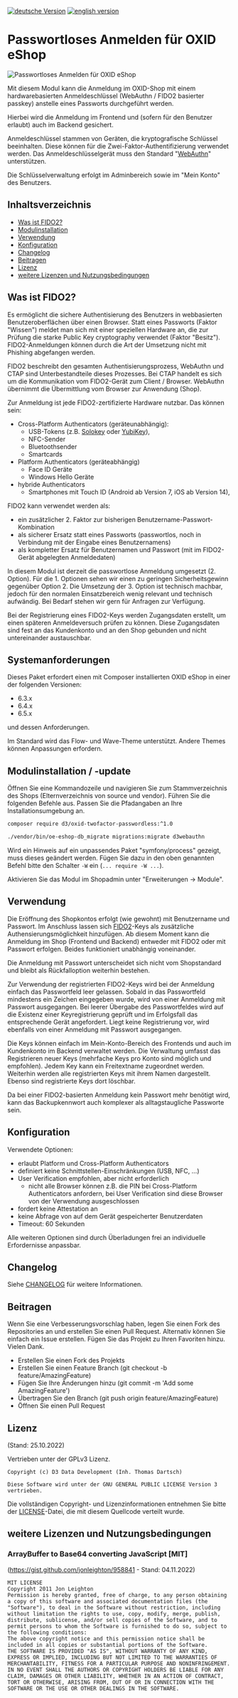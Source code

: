 [![deutsche Version](https://logos.oxidmodule.com/de2_xs.svg)](README.md)
[![english version](https://logos.oxidmodule.com/en2_xs.svg)](README.en.md)

# Passwortloses Anmelden für OXID eShop

![Passwortloses Anmelden für OXID eShop](src/logo.png)

Mit diesem Modul kann die Anmeldung im OXID-Shop mit einem hardwarebasierten Anmeldeschlüssel (WebAuthn / FIDO2 basierter passkey) anstelle eines Passworts durchgeführt werden. 

Hierbei wird die Anmeldung im Frontend und (sofern für den Benutzer erlaubt) auch im Backend gesichert.

Anmeldeschlüssel stammen von Geräten, die kryptografische Schlüssel beeinhalten. Diese können für die Zwei-Faktor-Authentifizierung verwendet werden. Das Anmeldeschlüsselgerät muss den Standard "[WebAuthn](https://w3c.github.io/webauthn/#webauthn-authenticator)" unterstützen.

Die Schlüsselverwaltung erfolgt im Adminbereich sowie im "Mein Konto" des Benutzers.

## Inhaltsverzeichnis

- [Was ist FIDO2?](#was-ist-fido2)
- [Modulinstallation](#modulinstallation)
- [Verwendung](#verwendung)
- [Konfiguration](#konfiguration)
- [Changelog](#changelog)
- [Beitragen](#beitragen)
- [Lizenz](#lizenz)
- [weitere Lizenzen und Nutzungsbedingungen](#weitere-lizenzen-und-nutzungsbedingungen)

## Was ist FIDO2?

Es ermöglicht die sichere Authentisierung des Benutzers in webbasierten Benutzeroberflächen über einen Browser. Statt eines Passworts (Faktor "Wissen") meldet man sich mit einer speziellen Hardware an, die zur Prüfung die starke Public Key cryptography verwendet (Faktor "Besitz"). FIDO2-Anmeldungen können durch die Art der Umsetzung nicht mit Phishing abgefangen werden. 

FIDO2 beschreibt den gesamten Authentisierungsprozess, WebAuthn und CTAP sind Unterbestandteile dieses Prozesses. Bei CTAP handelt es sich um die Kommunikation vom FIDO2-Gerät zum Client / Browser. WebAuthn übernimmt die Übermittlung vom Browser zur Anwendung (Shop).

Zur Anmeldung ist jede FIDO2-zertifizierte Hardware nutzbar. Das können sein:

- Cross-Platform Authenticators (geräteunabhängig):
  - USB-Tokens (z.B. [Solokey](https://solokeys.com/) oder [YubiKey](https://www.yubico.com/)),
  - NFC-Sender
  - Bluetoothsender
  - Smartcards
- Platform Authenticators (geräteabhängig)
  - Face ID Geräte
  - Windows Hello Geräte
- hybride Authenticators
  - Smartphones mit Touch ID (Android ab Version 7, iOS ab Version 14),

FIDO2 kann verwendet werden als:
- ein zusätzlicher 2. Faktor zur bisherigen Benutzername-Passwort-Kombination
- als sicherer Ersatz statt eines Passworts (passwortlos, noch in Verbindung mit der Eingabe eines Benutzernamens)
- als kompletter Ersatz für Benutzernamen und Passwort (mit im FIDO2-Gerät abgelegten Anmeldedaten)

In diesem Modul ist derzeit die passwortlose Anmeldung umgesetzt (2. Option). 
Für die 1. Optionen sehen wir einen zu geringen Sicherheitsgewinn gegenüber Option 2. Die Umsetzung der 3. Option ist technisch machbar, jedoch für den normalen Einsatzbereich wenig relevant und technisch aufwändig. Bei Bedarf stehen wir gern für Anfragen zur Verfügung.

Bei der Registrierung eines FIDO2-Keys werden Zugangsdaten erstellt, um einen späteren Anmeldeversuch prüfen zu können. Diese Zugangsdaten sind fest an das Kundenkonto und an den Shop gebunden und nicht untereinander austauschbar.

## Systemanforderungen

Dieses Paket erfordert einen mit Composer installierten OXID eShop in einer der folgenden Versionen:

- 6.3.x
- 6.4.x
- 6.5.x

und dessen Anforderungen.

Im Standard wird das Flow- und Wave-Theme unterstützt. Andere Themes können Anpassungen erfordern.

## Modulinstallation / -update

Öffnen Sie eine Kommandozeile und navigieren Sie zum Stammverzeichnis des Shops (Elternverzeichnis von source und vendor). Führen Sie die folgenden Befehle aus. Passen Sie die Pfadangaben an Ihre Installationsumgebung an.

```bash
composer require d3/oxid-twofactor-passwordless:^1.0

./vendor/bin/oe-eshop-db_migrate migrations:migrate d3webauthn
```

Wird ein Hinweis auf ein unpassendes Paket "symfony/process" gezeigt, muss dieses geändert werden. Fügen Sie dazu in den oben genannten Befehl bitte den Schalter `-W` ein (`... require -W ...`).

Aktivieren Sie das Modul im Shopadmin unter "Erweiterungen -> Module".

## Verwendung

Die Eröffnung des Shopkontos erfolgt (wie gewohnt) mit Benutzername und Passwort. Im Anschluss lassen sich [FIDO2](https://fidoalliance.org/)-Keys als zusätzliche Authensierungsmöglichkeit hinzufügen. Ab diesem Moment kann die Anmeldung im Shop (Frontend und Backend) entweder mit FIDO2 oder mit Passwort erfolgen. Beides funktioniert unabhängig voneinander.

Die Anmeldung mit Passwort unterscheidet sich nicht vom Shopstandard und bleibt als Rückfalloption weiterhin bestehen.

Zur Verwendung der registrierten FIDO2-Keys wird bei der Anmeldung einfach das Passwortfeld leer gelassen. Sobald in das Passwortfeld mindestens ein Zeichen eingegeben wurde, wird von einer Anmeldung mit Passwort ausgegangen. Bei leerer Übergabe des Passwortfeldes wird auf die Existenz einer Keyregistrierung geprüft und im Erfolgsfall das entsprechende Gerät angefordert. Liegt keine Registrierung vor, wird ebenfalls von einer Anmeldung mit Passwort ausgegangen.

Die Keys können einfach im Mein-Konto-Bereich des Frontends und auch im Kundenkonto im Backend verwaltet werden. Die Verwaltung umfasst das Registrieren neuer Keys (mehrfache Keys pro Konto sind möglich und empfohlen). Jedem Key kann ein Freitextname zugeordnet werden. Weiterhin werden alle registrierten Keys mit ihrem Namen dargestellt. Ebenso sind registrierte Keys dort löschbar.

Da bei einer FIDO2-basierten Anmeldung kein Passwort mehr benötigt wird, kann das Backupkennwort auch komplexer als alltagstaugliche Passworte sein.

## Konfiguration

Verwendete Optionen:

- erlaubt Platform und Cross-Platform Authenticators
- definiert keine Schnittstellen-Einschränkungen (USB, NFC, ...)
- User Verification empfohlen, aber nicht erforderlich
  - nicht alle Browser können z.B. die PIN bei Cross-Platform Authenticators anfordern, bei User Verification sind diese Browser von der Verwendung ausgeschlossen
- fordert keine Attestation an
- keine Abfrage von auf dem Gerät gespeicherter Benutzerdaten
- Timeout: 60 Sekunden

Alle weiteren Optionen sind durch Überladungen frei an individuelle Erfordernisse anpassbar.

## Changelog

Siehe [CHANGELOG](CHANGELOG.md) für weitere Informationen.

## Beitragen

Wenn Sie eine Verbesserungsvorschlag haben, legen Sie einen Fork des Repositories an und erstellen Sie einen Pull Request. Alternativ können Sie einfach ein Issue erstellen. Fügen Sie das Projekt zu Ihren Favoriten hinzu. Vielen Dank.

- Erstellen Sie einen Fork des Projekts
- Erstellen Sie einen Feature Branch (git checkout -b feature/AmazingFeature)
- Fügen Sie Ihre Änderungen hinzu (git commit -m 'Add some AmazingFeature')
- Übertragen Sie den Branch (git push origin feature/AmazingFeature)
- Öffnen Sie einen Pull Request

## Lizenz
(Stand: 25.10.2022)

Vertrieben unter der GPLv3 Lizenz.

```
Copyright (c) D3 Data Development (Inh. Thomas Dartsch)

Diese Software wird unter der GNU GENERAL PUBLIC LICENSE Version 3 vertrieben.
```

Die vollständigen Copyright- und Lizenzinformationen entnehmen Sie bitte der [LICENSE](LICENSE.md)-Datei, die mit diesem Quellcode verteilt wurde.

## weitere Lizenzen und Nutzungsbedingungen

### ArrayBuffer to Base64 converting JavaScript [MIT]
(https://gist.github.com/jonleighton/958841 - Stand: 04.11.2022)

```
MIT LICENSE
Copyright 2011 Jon Leighton
Permission is hereby granted, free of charge, to any person obtaining a copy of this software and associated documentation files (the "Software"), to deal in the Software without restriction, including without limitation the rights to use, copy, modify, merge, publish, distribute, sublicense, and/or sell copies of the Software, and to permit persons to whom the Software is furnished to do so, subject to the following conditions:
The above copyright notice and this permission notice shall be included in all copies or substantial portions of the Software.
THE SOFTWARE IS PROVIDED "AS IS", WITHOUT WARRANTY OF ANY KIND, EXPRESS OR IMPLIED, INCLUDING BUT NOT LIMITED TO THE WARRANTIES OF MERCHANTABILITY, FITNESS FOR A PARTICULAR PURPOSE AND NONINFRINGEMENT. IN NO EVENT SHALL THE AUTHORS OR COPYRIGHT HOLDERS BE LIABLE FOR ANY CLAIM, DAMAGES OR OTHER LIABILITY, WHETHER IN AN ACTION OF CONTRACT, TORT OR OTHERWISE, ARISING FROM, OUT OF OR IN CONNECTION WITH THE SOFTWARE OR THE USE OR OTHER DEALINGS IN THE SOFTWARE.
```
